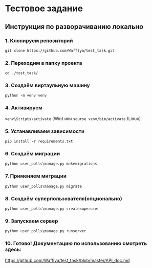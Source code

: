 # Тестовое задание
## Инструкция по разворачиванию локально

### 1. Клонируем репозиторий
`git clone https://github.com/Wafflya/test_task.git`

### 2. Переходим в папку проекта
`cd ./test_task/`
### 3. Создаём виртаульную машину 
`python -m venv venv`

 
### 4. Активируем
`venv\Scripts\activate` (Win) или  `sourse venv/bin/activate`  (Linux)


### 5. Устанавливаем зависимости
 `pip install -r requirements.txt`
### 6. Создаём миграции

 `python user_polls\manage.py makemigrations `

### 7. Применяем миграции
`python user_polls\manage.py migrate`
### 8. Создаём суперпользователя(опционально)
 `python user_polls\manage.py createsuperuser`
### 9. Запускаем сервер 
`python user_polls\manage.py runserver`
### 10. Готово! Документацию по использованию смотреть здесь:
https://github.com/Wafflya/test_task/blob/master/API_doc.md
